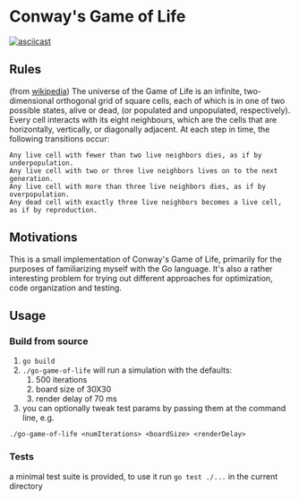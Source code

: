 # Conway's Game of Life

[![asciicast](https://asciinema.org/a/318500.svg)](https://asciinema.org/a/318500)

## Rules
(from [wikipedia](https://en.wikipedia.org/wiki/Conway%27s_Game_of_Life#Rules))
The universe of the Game of Life is an infinite, two-dimensional orthogonal grid of square cells, each of which is in one of two possible states, alive or dead, (or populated and unpopulated, respectively). Every cell interacts with its eight neighbours, which are the cells that are horizontally, vertically, or diagonally adjacent. At each step in time, the following transitions occur:

    Any live cell with fewer than two live neighbors dies, as if by underpopulation.
    Any live cell with two or three live neighbors lives on to the next generation.
    Any live cell with more than three live neighbors dies, as if by overpopulation.
    Any dead cell with exactly three live neighbors becomes a live cell, as if by reproduction.


## Motivations
This is a small implementation of Conway's Game of Life, primarily for the purposes of familiarizing myself with the Go language.  It's also a rather interesting problem for trying out different approaches for optimization, code organization and testing.

## Usage
### Build from source
1. `go build`
1. `./go-game-of-life` will run a simulation with the defaults:
    1. 500 iterations
    1. board size of 30X30
    1. render delay of 70 ms
1. you can optionally tweak test params by passing them at the command line, e.g.
```shell
./go-game-of-life <numIterations> <boardSize> <renderDelay>
```

### Tests
a minimal test suite is provided, to use it run `go test ./...` in the current directory